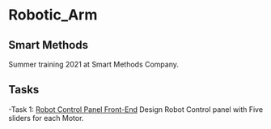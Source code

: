 # Robotic_Arm

## Smart Methods
Summer training 2021 at Smart Methods Company.

## Tasks
 
-Task 1: [Robot Control Panel Front-End](https://github.com/shahadNa1/Robotic_Arm/tree/main/Contorl%20Panel%20for%20robotic%20arm)
Design Robot Control panel with  Five sliders for each Motor.
